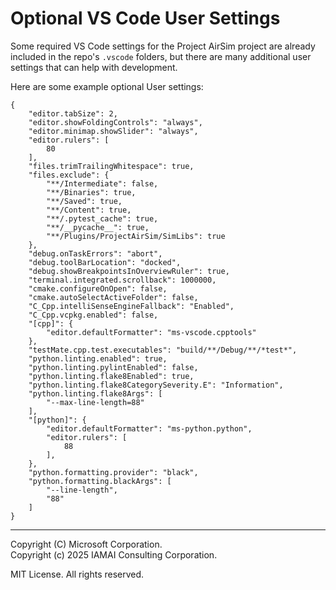 # Optional VS Code User Settings

Some required VS Code settings for the Project AirSim project are already included in the repo's `.vscode` folders, but there are many additional user settings that can help with development.

Here are some example optional User settings:

```
{
    "editor.tabSize": 2,
    "editor.showFoldingControls": "always",
    "editor.minimap.showSlider": "always",
    "editor.rulers": [
        80
    ],
    "files.trimTrailingWhitespace": true,
    "files.exclude": {
        "**/Intermediate": false,
        "**/Binaries": true,
        "**/Saved": true,
        "**/Content": true,
        "**/.pytest_cache": true,
        "**/__pycache__": true,
        "**/Plugins/ProjectAirSim/SimLibs": true
    },
    "debug.onTaskErrors": "abort",
    "debug.toolBarLocation": "docked",
    "debug.showBreakpointsInOverviewRuler": true,
    "terminal.integrated.scrollback": 1000000,
    "cmake.configureOnOpen": false,
    "cmake.autoSelectActiveFolder": false,
    "C_Cpp.intelliSenseEngineFallback": "Enabled",
    "C_Cpp.vcpkg.enabled": false,
    "[cpp]": {
        "editor.defaultFormatter": "ms-vscode.cpptools"
    },
    "testMate.cpp.test.executables": "build/**/Debug/**/*test*",
    "python.linting.enabled": true,
    "python.linting.pylintEnabled": false,
    "python.linting.flake8Enabled": true,
    "python.linting.flake8CategorySeverity.E": "Information",
    "python.linting.flake8Args": [
        "--max-line-length=88"
    ],
    "[python]": {
        "editor.defaultFormatter": "ms-python.python",
        "editor.rulers": [
            88
        ],
    },
    "python.formatting.provider": "black",
    "python.formatting.blackArgs": [
        "--line-length",
        "88"
    ]
}
```

---

Copyright (C) Microsoft Corporation.  
Copyright (c) 2025 IAMAI Consulting Corporation.

MIT License. All rights reserved.
